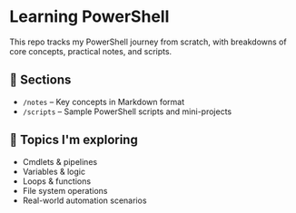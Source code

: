 # Learning PowerShell

This repo tracks my PowerShell journey from scratch, with breakdowns of core concepts, practical notes, and scripts.

## 📘 Sections
- `/notes` – Key concepts in Markdown format
- `/scripts` – Sample PowerShell scripts and mini-projects

## 🔧 Topics I'm exploring
- Cmdlets & pipelines
- Variables & logic
- Loops & functions
- File system operations
- Real-world automation scenarios
